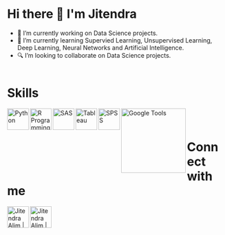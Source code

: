 # Hi there 👋 I'm Jitendra

- 🔭 I’m currently working on Data Science projects.
- 🌱 I’m currently learning Supervied Learning, Unsupervised Learning, Deep Learning, Neural Networks and Artificial Intelligence.
- 🔍 I’m looking to collaborate on Data Science projects.
<br></br>

# Skills
[<img align="left" alt="Python" width="50px" src="https://lh3.googleusercontent.com/proxy/VyjAVUTf14-fkA2woElntj2xlP7Bvcbwww8eKWGJGsS_n3Pc3vWVVjlyZeMP9I1sKowuVk6jNLUJgSKj_Is6qwDo00qheHj7eD-bzdrpQWjewkwCmXU" />][Python]
[<img align="left" alt="R Programming" width="50px" src="https://upload.wikimedia.org/wikipedia/commons/thumb/1/1b/R_logo.svg/1280px-R_logo.svg.png" />][R]
[<img align="left" alt="SAS" width="50px" src="https://cdn.freebiesupply.com/logos/large/2x/sas-6-logo-png-transparent.png" />][SAS]
[<img align="left" alt="Tableau" width="50px" src="https://img.pngio.com/tableau-software-logo-e1502871850906-archetype-consulting-tableau-software-png-400_232.png" />][Tableau]
[<img align="left" alt="SPSS" width="50px" src="https://banner2.cleanpng.com/20180711/py/kisspng-spss-modeler-computer-icons-ibm-analytics-spss-5b46b0e4e32f78.8174220215313594609306.jpg" />][SPSS]
[<img align="left" alt="Google Tools" width="150px" src="https://www.faceofit.com/wp-content/uploads/2016/04/Google-Docs-Sheets-Slides.jpg" />][Google]
<br></br>

# Connect with me
[<img align="left" alt="Jitendra Alim | LinkedIn" width="50px" src="https://cdn.jsdelivr.net/npm/simple-icons@v3/icons/linkedin.svg" />][LinkedIn]
[<img aligh="left" alt="Jitendra Alim | Mail" width="50px" src="https://upload.wikimedia.org/wikipedia/commons/thumb/a/ab/Gmail_Icon.svg/1280px-Gmail_Icon.svg.png" />][GMail]

[LinkedIn]: https://linkedin.com/in/jitendra-alim
[GMail]: mailto:jitendrabalim@gmail.com
[Python]: mailto:jitendrabalim@gmail.com
[R]: mailto:jitendrabalim@gmail.com
[SAS]: mailto:jitendrabalim@gmail.com
[Tableau]: mailto:jitendrabalim@gmail.com
[SPSS]: mailto:jitendrabalim@gmail.com
[Google]: mailto:jitendrabalim@gmail.com
